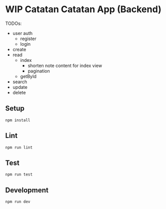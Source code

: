 # WIP Catatan Catatan App (Backend)

TODOs:
* user auth
  * register
  * login
* create
* read
  * index
    * shorten note content for index view
    * pagination
  * getById
* search
* update
* delete

## Setup

```
npm install
```

## Lint

```
npm run lint
```

## Test

```
npm run test
```

## Development

```
npm run dev
```
